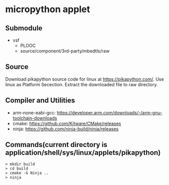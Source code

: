 # micropython applet

## Submodule
- vsf
  - PLOOC
  - source/component/3rd-party/mbedtls/raw

## Source
Download pikapython source code for linux at https://pikapython.com/. Use linux as Platform Secection.
Extract the downloaded file to raw directory.

## Compiler and Utilities
- arm-none-eabi-gcc: https://developer.arm.com/downloads/-/arm-gnu-toolchain-downloads
- cmake: https://github.com/Kitware/CMake/releases
- ninja: https://github.com/ninja-build/ninja/releases

## Commands(current directory is application/shell/sys/linux/applets/pikapython)
```
> mkdir build
> cd build
> cmake -G Ninja ..
> ninja
```
